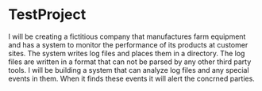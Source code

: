 # TestProject
I will be creating a fictitious company that manufactures farm equipment and has a system to monitor the performance of its products at customer sites. 
The system writes log files and places them in a directory. The log files are written in a format that can not be parsed by any other third party tools. 
I will be building a system that can analyze log files and any special events in them. When it finds these events it will alert the concrned parties.
